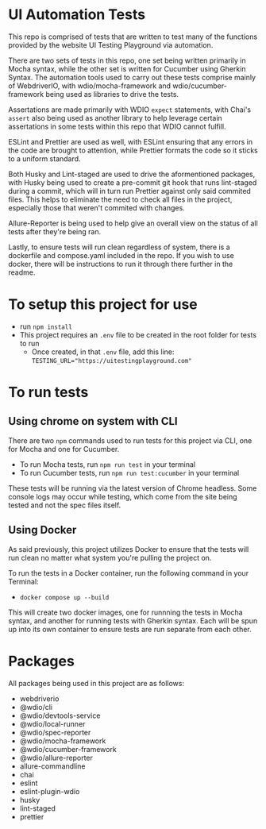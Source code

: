 # UI Automation Tests

This repo is comprised of tests that are written to test many of the functions provided by the website UI Testing Playground via automation.

There are two sets of tests in this repo, one set being written primarily in Mocha syntax, while the other set is written for Cucumber using Gherkin Syntax. The automation tools used to carry out these tests comprise mainly of WebdriverIO, with wdio/mocha-framework and wdio/cucumber-framework being used as libraries to drive the tests.

Assertations are made primarily with WDIO `expect` statements, with Chai's `assert` also being used as another library to help leverage certain assertations in some tests within this repo that WDIO cannot fulfill.

ESLint and Prettier are used as well, with ESLint ensuring that any errors in the code are brought to attention, while Prettier formats the code so it sticks to a uniform standard.

Both Husky and Lint-staged are used to drive the aformentioned packages, with Husky being used to create a pre-commit git hook that runs lint-staged during a commit, which will in turn run Prettier against only said commited files. This helps to eliminate the need to check all files in the project, especially those that weren't commited with changes.

Allure-Reporter is being used to help give an overall view on the status of all tests after they're being ran.

Lastly, to ensure tests will run clean regardless of system, there is a dockerfile and compose.yaml included in the repo. If you wish to use docker, there will be instructions to run it through there further in the readme.

# To setup this project for use

- run `npm install`
- This project requires an `.env` file to be created in the root folder for tests to run
  - Once created, in that `.env` file, add this line: `TESTING_URL="https://uitestingplayground.com"`

# To run tests

## Using chrome on system with CLI

There are two `npm` commands used to run tests for this project via CLI, one for Mocha and one for Cucumber.

- To run Mocha tests, run `npm run test` in your terminal
- To run Cucumber tests, run `npm run test:cucumber` in your terminal

These tests will be running via the latest version of Chrome headless. Some console logs may occur while testing, which come from the site being tested and not the spec files itself.

## Using Docker

As said previously, this project utilizes Docker to ensure that the tests will run clean no matter what system you're pulling the project on.

To run the tests in a Docker container, run the following command in your Terminal:

- `docker compose up --build`

This will create two docker images, one for runnning the tests in Mocha syntax, and another for running tests with Gherkin syntax. Each will be spun up into its own container to ensure tests are run separate from each other.

# Packages

All packages being used in this project are as follows:

- webdriverio
- @wdio/cli
- @wdio/devtools-service
- @wdio/local-runner
- @wdio/spec-reporter
- @wdio/mocha-framework
- @wdio/cucumber-framework
- @wdio/allure-reporter
- allure-commandline
- chai
- eslint
- eslint-plugin-wdio
- husky
- lint-staged
- prettier
